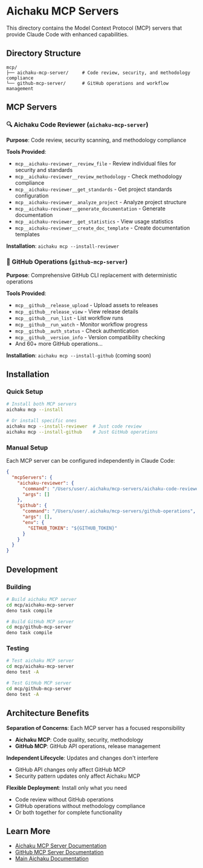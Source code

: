 # Aichaku MCP Servers

This directory contains the Model Context Protocol (MCP) servers that provide Claude Code with enhanced capabilities.

## Directory Structure

```
mcp/
├── aichaku-mcp-server/     # Code review, security, and methodology compliance
└── github-mcp-server/      # GitHub operations and workflow management
```

## MCP Servers

### 🔍 Aichaku Code Reviewer (`aichaku-mcp-server`)

**Purpose**: Code review, security scanning, and methodology compliance

**Tools Provided**:

- `mcp__aichaku-reviewer__review_file` - Review individual files for security and standards
- `mcp__aichaku-reviewer__review_methodology` - Check methodology compliance
- `mcp__aichaku-reviewer__get_standards` - Get project standards configuration
- `mcp__aichaku-reviewer__analyze_project` - Analyze project structure
- `mcp__aichaku-reviewer__generate_documentation` - Generate documentation
- `mcp__aichaku-reviewer__get_statistics` - View usage statistics
- `mcp__aichaku-reviewer__create_doc_template` - Create documentation templates

**Installation**: `aichaku mcp --install-reviewer`

### 🐙 GitHub Operations (`github-mcp-server`)

**Purpose**: Comprehensive GitHub CLI replacement with deterministic operations

**Tools Provided**:

- `mcp__github__release_upload` - Upload assets to releases
- `mcp__github__release_view` - View release details
- `mcp__github__run_list` - List workflow runs
- `mcp__github__run_watch` - Monitor workflow progress
- `mcp__github__auth_status` - Check authentication
- `mcp__github__version_info` - Version compatibility checking
- And 60+ more GitHub operations...

**Installation**: `aichaku mcp --install-github` (coming soon)

## Installation

### Quick Setup

```bash
# Install both MCP servers
aichaku mcp --install

# Or install specific ones
aichaku mcp --install-reviewer  # Just code review
aichaku mcp --install-github    # Just GitHub operations
```

### Manual Setup

Each MCP server can be configured independently in Claude Code:

```json
{
  "mcpServers": {
    "aichaku-reviewer": {
      "command": "/Users/user/.aichaku/mcp-servers/aichaku-code-reviewer",
      "args": []
    },
    "github": {
      "command": "/Users/user/.aichaku/mcp-servers/github-operations",
      "args": [],
      "env": {
        "GITHUB_TOKEN": "${GITHUB_TOKEN}"
      }
    }
  }
}
```

## Development

### Building

```bash
# Build aichaku MCP server
cd mcp/aichaku-mcp-server
deno task compile

# Build GitHub MCP server
cd mcp/github-mcp-server
deno task compile
```

### Testing

```bash
# Test aichaku MCP server
cd mcp/aichaku-mcp-server
deno test -A

# Test GitHub MCP server
cd mcp/github-mcp-server
deno test -A
```

## Architecture Benefits

**Separation of Concerns**: Each MCP server has a focused responsibility

- **Aichaku MCP**: Code quality, security, methodology
- **GitHub MCP**: GitHub API operations, release management

**Independent Lifecycle**: Updates and changes don't interfere

- GitHub API changes only affect GitHub MCP
- Security pattern updates only affect Aichaku MCP

**Flexible Deployment**: Install only what you need

- Code review without GitHub operations
- GitHub operations without methodology compliance
- Or both together for complete functionality

## Learn More

- [Aichaku MCP Server Documentation](./aichaku-mcp-server/README.md)
- [GitHub MCP Server Documentation](./github-mcp-server/README.md)
- [Main Aichaku Documentation](../docs/README.md)
